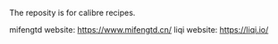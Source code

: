 The reposity is for calibre recipes.

mifengtd website: https://www.mifengtd.cn/
liqi website: https://liqi.io/